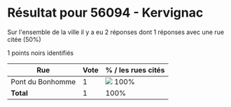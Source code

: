 # Résultat pour 56094 - Kervignac

Sur l'ensemble de la ville il y a eu 2 réponses dont 1 réponses avec une rue citée (50%)

1 points noirs identifiés

| Rue | Vote | % / les rues cités|
|-----|------|-------------------|
| Pont du Bonhomme | 1 | <img src="../../img/bar_100.gif" />&nbsp;100%|
| **Total** | 1 | 100%|
